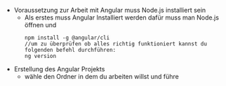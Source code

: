 - Voraussetzung zur Arbeit mit Angular muss Node.js installiert sein
	- Als erstes muss Angular Installiert werden dafür muss man Node.js öffnen und  
	  ```Node.JS
	  npm install -g @angular/cli
	  //um zu überprüfen ob alles richtig funktioniert kannst du folgenden befehl durchführen:
	  ng version
	  ```
- Erstellung des Angular Projekts
	- wähle den Ordner in dem du arbeiten willst und führe